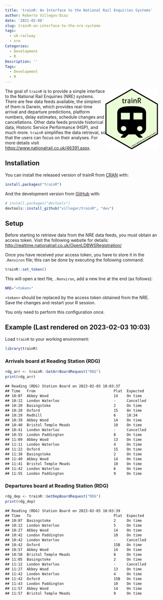 ```yaml
---
title: 'trainR: An Interface to the National Rail Enquiries Systems'
author: Roberto Villegas-Diaz
date: '2021-02-08'
slug: trainR-an-interface-to-the-nre-systems
tags:
  - uk-railway
  - nre
Categories:
  - Development
  - R
Description: ''
Tags:
  - Development
  - R
---
```


<img src="https://raw.githubusercontent.com/villegar/trainR/main/inst/images/logo.png" alt="logo" align="right" height=200px/>

The goal of `trainR` is to provide a simple interface to the 
National Rail Enquiries (NRE) systems. There are few data feeds 
available, the simplest of them is Darwin, which provides real-time 
arrival and departure predictions, platform numbers, delay estimates, 
schedule changes and cancellations. Other data feeds provide historical 
data, Historic Service Performance (HSP), and much more. `trainR` 
simplifies the data retrieval, so that the users can focus on their 
analyses. For more details visit 
https://www.nationalrail.co.uk/46391.aspx.

## Installation

You can install the released version of trainR from [CRAN](https://CRAN.R-project.org) with:

``` r
install.packages("trainR")
```

And the development version from [GitHub](https://github.com/) with:

``` r
# install.packages("devtools")
devtools::install_github("villegar/trainR", "dev")
```

## Setup
Before starting to retrieve data from the NRE data feeds, you must obtain an access token. 
Visit the following website for details: http://realtime.nationalrail.co.uk/OpenLDBWSRegistration/

Once you have received your access token, you have to store it in the `.Renviron` file; this can be 
done by executing the following command:


```r
trainR::set_token()
```

This will open a text file, `.Renviron`, add a new line at the end (as follows):

```bash
NRE="<token>"
```

`<token>` should be replaced by the access token obtained from the NRE. Save the changes and restart 
your R session.

You only need to perform this configuration once.

## Example (Last rendered on 2023-02-03 10:03)

Load `trainR` to your working environment:

```r
library(trainR)
```

### Arrivals board at Reading Station (RDG)


```r
rdg_arr <- trainR::GetArrBoardRequest("RDG")
print(rdg_arr)
```

```
## Reading (RDG) Station Board on 2023-02-03 10:03:37
## Time   From                                    Plat  Expected
## 10:07  Abbey Wood                              14    On time
## 10:12  London Waterloo                         -     Cancelled
## 10:20  Basingstoke                             2     On time
## 10:28  Oxford                                  15    On time
## 10:29  Redhill                                 6     10:34
## 10:39  Abbey Wood                              14    On time
## 10:40  Bristol Temple Meads                    10    On time
## 10:41  London Waterloo                         -     Cancelled
## 10:55  London Paddington                       8     On time
## 11:09  Abbey Wood                              13    On time
## 11:11  London Waterloo                         4     On time
## 11:22  Oxford                                  15    On time
## 11:38  Basingstoke                             2     On time
## 11:40  Abbey Wood                              14    On time
## 11:41  Bristol Temple Meads                    10    On time
## 11:42  London Waterloo                         6     On time
## 11:55  London Paddington                       9     On time
```

### Departures board at Reading Station (RDG)


```r
rdg_dep <- trainR::GetDepBoardRequest("RDG")
print(rdg_dep)
```

```
## Reading (RDG) Station Board on 2023-02-03 10:03:39
## Time   To                                      Plat  Expected
## 10:07  Basingstoke                             2     On time
## 10:12  London Waterloo                         5     On time
## 10:27  Abbey Wood                              14    On time
## 10:42  London Paddington                       10    On time
## 10:42  London Waterloo                         -     Cancelled
## 10:42  Oxford                                  15B   On time
## 10:57  Abbey Wood                              14    On time
## 10:58  Bristol Temple Meads                    8     On time
## 11:05  Basingstoke                             2     On time
## 11:12  London Waterloo                         -     Cancelled
## 11:27  Abbey Wood                              13    On time
## 11:42  London Waterloo                         4     On time
## 11:42  Oxford                                  15B   On time
## 11:43  London Paddington                       10    On time
## 11:57  Abbey Wood                              14    On time
## 11:57  Bristol Temple Meads                    9     On time
```
